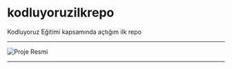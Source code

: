 # kodluyoruzilkrepo
Kodluyoruz Eğitimi kapsamında açtığım ilk repo
*******

![Proje Resmi](https://fotolifeakademi.com/uploads/2020/04/manzara-fotografi-cekmek-724x394.webp)
***

